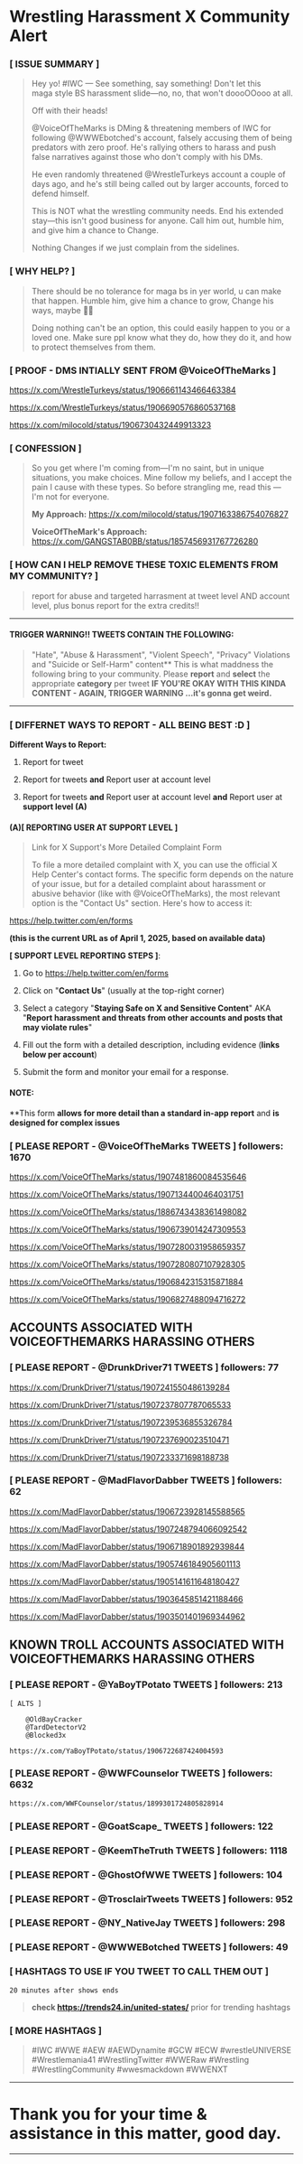 # Wrestling Harassment X Community Alert

### [ ISSUE SUMMARY ] 

> Hey yo! #IWC — See something, say something! Don't let this   
> maga style BS harassment slide—no, no, that won't
> doooOOooo at all.
>
> Off with their heads!
>
> @VoiceOfTheMarks is DMing & threatening members of IWC for following
> @WWWEbotched's account, falsely accusing them of being predators with
> zero proof. He's rallying others to harass and push false narratives
> against those who don't comply with his DMs.
> 
> He even randomly threatened @WrestleTurkeys account a couple of days ago,
> and he's still being called out by larger accounts, forced to defend
> himself.
>
> This is NOT what the wrestling community needs. End his extended stay—this
> isn't good business for anyone. Call him out, humble him, and give him a
> chance to Change.
>
> Nothing Changes if we just complain from the sidelines.

### [ WHY HELP? ] 

> There should be no tolerance for maga bs in yer world, u can make
> that happen. Humble him, give him a chance to grow, Change his
> ways, maybe 🤷‍♂️
>
> Doing nothing can't be an option, this could easily happen to
> you or a loved one. Make sure ppl know what they do, how
> they do it, and how to protect themselves from them.

### [ PROOF - DMS INTIALLY SENT FROM @VoiceOfTheMarks ]

https://x.com/WrestleTurkeys/status/1906661143466463384

https://x.com/WrestleTurkeys/status/1906690576860537168

https://x.com/milocold/status/1906730432449913323

### [ CONFESSION ]

> So you get where I'm coming from—I'm no saint, but in unique situations,
> you make choices. Mine follow my beliefs, and I accept the pain I cause
> with these types. So before strangling me, read this —
> I'm not for everyone.
>
> **__My Approach__:** https://x.com/milocold/status/1907163386754076827
>
> **__VoiceOfTheMark's Approach__:** https://x.com/GANGSTAB0BB/status/1857456931767726280

### [ HOW CAN I HELP REMOVE THESE TOXIC ELEMENTS FROM MY COMMUNITY? ]
> report for abuse and targeted harrasment
> at tweet level AND account level, plus
> bonus report for the extra credits!! 
---

#### TRIGGER WARNING!! TWEETS CONTAIN THE FOLLOWING:

> "Hate", "Abuse & Harassment", "Violent Speech", 
> "Privacy" Violations and "Suicide or Self-Harm" content**
> This is what maddness the following bring to your community.
> Please **report** and **select** the
>  appropriate **category** per tweet **IF YOU'RE OKAY WITH
> THIS KINDA CONTENT - AGAIN, __TRIGGER WARNING__
> ...it's gonna get weird.**

---

### [ DIFFERNET WAYS TO REPORT - ALL BEING BEST :D ]

**__Different Ways to Report:__**

1) Report for tweet

2) Report for tweets **and** Report user at account level

3) 
    Report for tweets **and** 
    Report user at account level **and** 
    Report user at **support level (A)** 

#### (A)[ REPORTING USER AT SUPPORT LEVEL ]

> Link for X Support's More Detailed Complaint Form
>
> To file a more detailed complaint with X, you can use the
> official X Help Center's contact forms. The specific form
> depends on the nature of your issue, but for a detailed
> complaint about harassment or abusive behavior (like with
> @VoiceOfTheMarks), the most relevant option is the
> "Contact Us" section. Here's how to access it:
> 

https://help.twitter.com/en/forms 

**(this is the current URL as of April 1, 2025, based on available data)**

**[ SUPPORT LEVEL REPORTING STEPS ]**: 

1) Go to https://help.twitter.com/en/forms

2) Click on "**Contact Us**" (usually at the top-right corner)

3) Select a category "**Staying Safe on X and Sensitive Content**" AKA "**Report harassment and threats from other accounts and posts that may violate rules**"

4) Fill out the form with a detailed description, including evidence (**links below per account**)

5) Submit the form and monitor your email for a response.
    
#### NOTE:

**This form __allows for more detail than a standard in-app report__ and __is designed for complex issues__

### [ PLEASE REPORT - @VoiceOfTheMarks TWEETS  ]  followers: 1670

https://x.com/VoiceOfTheMarks/status/1907481860084535646

https://x.com/VoiceOfTheMarks/status/1907134400464031751

https://x.com/VoiceOfTheMarks/status/1886743438361498082

https://x.com/VoiceOfTheMarks/status/1906739014247309553

https://x.com/VoiceOfTheMarks/status/1907280031958659357

https://x.com/VoiceOfTheMarks/status/1907280807107928305

https://x.com/VoiceOfTheMarks/status/1906842315315871884

https://x.com/VoiceOfTheMarks/status/1906827488094716272

## ACCOUNTS ASSOCIATED WITH VOICEOFTHEMARKS HARASSING OTHERS

### [ PLEASE REPORT - @DrunkDriver71 TWEETS  ]  followers: 77

https://x.com/DrunkDriver71/status/1907241550486139284

https://x.com/DrunkDriver71/status/1907237807787065533

https://x.com/DrunkDriver71/status/1907239536855326784

https://x.com/DrunkDriver71/status/1907237690023510471

https://x.com/DrunkDriver71/status/1907233371698188738

### [ PLEASE REPORT - @MadFlavorDabber TWEETS  ] followers: 62

https://x.com/MadFlavorDabber/status/1906723928145588565

https://x.com/MadFlavorDabber/status/1907248794066092542

https://x.com/MadFlavorDabber/status/1906718901892939844

https://x.com/MadFlavorDabber/status/1905746184905601113

https://x.com/MadFlavorDabber/status/1905141611648180427

https://x.com/MadFlavorDabber/status/1903645851421188466

https://x.com/MadFlavorDabber/status/1903501401969344962

## KNOWN TROLL ACCOUNTS ASSOCIATED WITH VOICEOFTHEMARKS HARASSING OTHERS

### [ PLEASE REPORT - @YaBoyTPotato TWEETS  ]  followers: 213

    [ ALTS ]

        @OldBayCracker
        @TardDetectorV2
        @Blocked3x

    https://x.com/YaBoyTPotato/status/1906722687424004593

### [ PLEASE REPORT - @WWFCounselor TWEETS  ]  followers: 6632

    https://x.com/WWFCounselor/status/1899301724805828914

### [ PLEASE REPORT - @GoatScape_ TWEETS  ]  followers: 122

### [ PLEASE REPORT - @KeemTheTruth TWEETS  ]  followers: 1118

### [ PLEASE REPORT - @GhostOfWWE TWEETS  ]  followers: 104

### [ PLEASE REPORT - @TrosclairTweets TWEETS  ]  followers: 952

### [ PLEASE REPORT - @NY_NativeJay TWEETS  ]  followers: 298

### [ PLEASE REPORT - @WWWEBotched TWEETS  ]  followers: 49

### [ HASHTAGS TO USE IF YOU TWEET TO CALL THEM OUT ]

    20 minutes after shows ends 

> **check https://trends24.in/united-states/** 
> prior for trending hashtags
    
### [ MORE HASHTAGS ]

> #IWC
> #WWE
> #AEW
> #AEWDynamite
> #GCW
> #ECW
> #wrestleUNIVERSE
> #Wrestlemania41
> #WrestlingTwitter
> #WWERaw 
> #Wrestling 
> #WrestlingCommunity
> #wwesmackdown
> #WWENXT

---

# Thank you for your time & assistance in this matter, good day.

---
